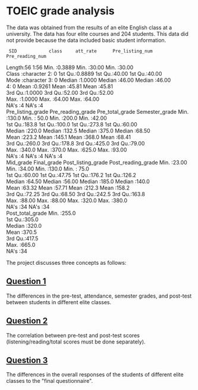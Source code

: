 # TOEIC grade analysis
The data was obtained from the results of an elite English class at a university. The data has four elite courses and 204 students. This data did not provide because the data included basic student information. 

     SID            class     att_rate      Pre_listing_num Pre_reading_num
 Length:56          1:56   Min.   :0.3889   Min.   :30.00   Min.   :30.00  
 Class :character   2: 0   1st Qu.:0.8889   1st Qu.:40.00   1st Qu.:40.00  
 Mode  :character   3: 0   Median :1.0000   Median :46.00   Median :46.00  
                    4: 0   Mean   :0.9261   Mean   :45.81   Mean   :45.81  
                           3rd Qu.:1.0000   3rd Qu.:52.00   3rd Qu.:52.00  
                           Max.   :1.0000   Max.   :64.00   Max.   :64.00  
                                            NA's   :4       NA's   :4      
 Pre_listing_grade Pre_reading_grade Pre_total_grade Semester_grade 
 Min.   :130.0     Min.   : 50.0     Min.   :200.0   Min.   :42.00  
 1st Qu.:183.8     1st Qu.:100.0     1st Qu.:273.8   1st Qu.:60.00  
 Median :220.0     Median :132.5     Median :375.0   Median :68.50  
 Mean   :223.2     Mean   :145.1     Mean   :368.0   Mean   :68.41  
 3rd Qu.:260.0     3rd Qu.:178.8     3rd Qu.:425.0   3rd Qu.:79.00  
 Max.   :340.0     Max.   :370.0     Max.   :625.0   Max.   :93.00  
 NA's   :4         NA's   :4         NA's   :4                      
   Mid_grade      Final_grade    Post_listing_grade Post_reading_grade
 Min.   :23.00   Min.   :34.00   Min.   :130.0      Min.   : 75.0     
 1st Qu.:60.00   1st Qu.:47.75   1st Qu.:176.2      1st Qu.:126.2     
 Median :64.50   Median :56.00   Median :185.0      Median :140.0     
 Mean   :63.32   Mean   :57.71   Mean   :212.3      Mean   :158.2     
 3rd Qu.:72.25   3rd Qu.:68.50   3rd Qu.:242.5      3rd Qu.:163.8     
 Max.   :88.00   Max.   :88.00   Max.   :320.0      Max.   :380.0     
                                 NA's   :34         NA's   :34        
 Post_total_grade
 Min.   :255.0   
 1st Qu.:305.0   
 Median :320.0   
 Mean   :370.5   
 3rd Qu.:417.5   
 Max.   :665.0   
 NA's   :34  
 
The project discusses three concepts as follows:

## [Question 1](/Q1.md) 
The differences in the pre-test, attendance, semester grades, and post-test between students in different elite classes. 

## [Question 2](/Q2.md) 
The correlation between pre-test and post-test scores (listening/reading/total scores must be done separately).

## [Question 3](/Q3.md) 
The differences in the overall responses of the students of different elite classes to the "final questionnaire".
